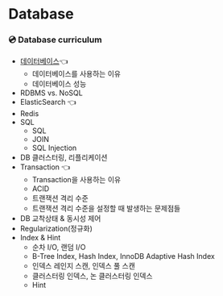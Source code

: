 # Database


### 💿 Database curriculum
- [데이터베이스](Database.md)👈
    - 데이터베이스를 사용하는 이유
    - 데이터베이스 성능
- RDBMS vs. NoSQL
- ElasticSearch 👈
- Redis
- SQL
    - SQL
    - JOIN
    - SQL Injection
- DB 클러스터링, 리플리케이션
- Transaction 👈
    - Transaction을 사용하는 이유
    - ACID
    - 트랜잭션 격리 수준
    - 트랜잭션 격리 수준을 설정할 때 발생하는 문제점들
- DB 교착상태 & 동시성 제어
- Regularization(정규화)
- Index & Hint
    - 순차 I/O, 랜덤 I/O
    - B-Tree Index, Hash Index, InnoDB Adaptive Hash Index
    - 인덱스 레인지 스캔, 인덱스 풀 스캔
    - 클러스터링 인덱스, 논 클러스터링 인덱스
    - Hint
